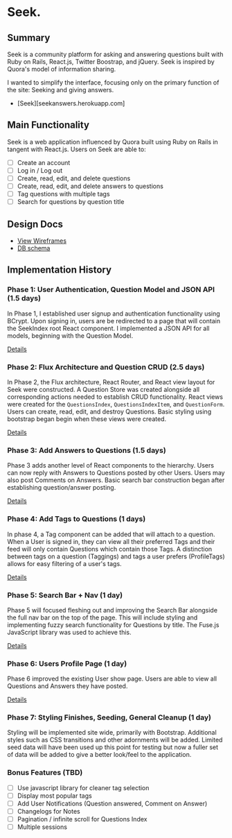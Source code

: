 # Seek.

## Summary

Seek is a community platform for asking and answering questions built
with Ruby on Rails, React.js, Twitter Boostrap, and jQuery. Seek is
inspired by Quora's model of information sharing.

I wanted to simplify the interface, focusing only on the
primary function of the site: Seeking and giving answers.

* [Seek][seekanswers.herokuapp.com]

## Main Functionality

Seek is a web application influenced by Quora built using Ruby
on Rails in tangent with React.js. Users on Seek are able to:

<!-- This is a Markdown checklist. Use it to keep track of your progress! -->

- [ ] Create an account
- [ ] Log in / Log out
- [ ] Create, read, edit, and delete questions
- [ ] Create, read, edit, and delete answers to questions
- [ ] Tag questions with multiple tags
- [ ] Search for questions by question title

## Design Docs
* [View Wireframes][view]
* [DB schema][schema]

[view]: ./docs/views.md
[schema]: ./docs/schema.md

## Implementation History

### Phase 1: User Authentication, Question Model and JSON API (1.5 days)

In Phase 1, I established user signup and authentication functionality
using BCrypt. Upon signing in, users are be redirected to a page that will contain
the SeekIndex root React component. I implemented a JSON API for all models,
beginning with the Question Model.

[Details][phase-one]

### Phase 2: Flux Architecture and Question CRUD (2.5 days)

In Phase 2, the Flux architecture, React Router, and React view layout for
Seek were constructed. A Question Store was created alongside all corresponding
actions needed to establish CRUD functionality. React views were created for the
`QuestionsIndex`, `QuestionsIndexItem`, and `QuestionForm`. Users can create,
read, edit, and destroy Questions. Basic styling using bootstrap began
begin when these views were created.


[Details][phase-two]

### Phase 3: Add Answers to Questions (1.5 days)

Phase 3 adds another level of React components to the hierarchy. Users
can now reply with Answers to Questions posted by other Users.
Users may also post Comments on Answers. Basic search bar construction
began after establishing question/answer posting.

[Details][phase-three]

### Phase 4: Add Tags to Questions (1 days)

In phase 4, a Tag component can be added that will attach to a question.
When a User is signed in, they can view all their preferred Tags and their
feed will only contain Questions which contain those Tags. A distinction
between tags on a question (Taggings) and tags a user prefers (ProfileTags)
allows for easy filtering of a user's tags.

[Details][phase-four]

### Phase 5: Search Bar + Nav (1 day)

Phase 5 will focused fleshing out and improving the Search Bar alongside
the full nav bar on the top of the page. This will include styling and
implementing fuzzy search functionality for Questions by title. The
Fuse.js JavaScript library was used to achieve this.

[Details][phase-five]

### Phase 6: Users Profile Page (1 day)

Phase 6 improved the existing User show page. Users are able to
view all Questions and Answers they have posted.

[Details][phase-six]

### Phase 7: Styling Finishes, Seeding, General Cleanup (1 day)
  Styling will be implemented site wide, primarily with Bootstrap. Additional
  styles such as CSS transitions and other adornments will be added. Limited
  seed data will have been used up this point for testing but now a fuller
  set of data will be added to give a better look/feel to the application.

### Bonus Features (TBD)
- [ ] Use javascript library for cleaner tag selection
- [ ] Display most popular tags
- [ ] Add User Notifications (Question answered, Comment on Answer)
- [ ] Changelogs for Notes
- [ ] Pagination / infinite scroll for Questions Index
- [ ] Multiple sessions

[phase-one]: ./docs/phases/phase1.md
[phase-two]: ./docs/phases/phase2.md
[phase-three]: ./docs/phases/phase3.md
[phase-four]: ./docs/phases/phase4.md
[phase-five]: ./docs/phases/phase5.md
[phase-six]: .docs/phases/phase6.md
